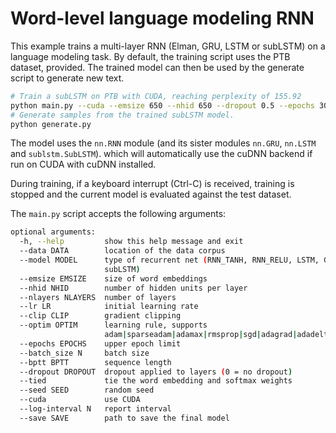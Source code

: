 # Word-level language modeling RNN

This example trains a multi-layer RNN (Elman, GRU, LSTM or subLSTM) on a language modeling task.
By default, the training script uses the PTB dataset, provided.
The trained model can then be used by the generate script to generate new text.

```bash
# Train a subLSTM on PTB with CUDA, reaching perplexity of 155.92
python main.py --cuda --emsize 650 --nhid 650 --dropout 0.5 --epochs 30
# Generate samples from the trained subLSTM model.
python generate.py
```

The model uses the `nn.RNN` module (and its sister modules `nn.GRU`, `nn.LSTM` and `sublstm.SubLSTM`).
which will automatically use the cuDNN backend if run on CUDA with cuDNN installed.

During training, if a keyboard interrupt (Ctrl-C) is received,
training is stopped and the current model is evaluated against the test dataset.

The `main.py` script accepts the following arguments:

```bash
optional arguments:
  -h, --help         show this help message and exit
  --data DATA        location of the data corpus
  --model MODEL      type of recurrent net (RNN_TANH, RNN_RELU, LSTM, GRU,
                     subLSTM)
  --emsize EMSIZE    size of word embeddings
  --nhid NHID        number of hidden units per layer
  --nlayers NLAYERS  number of layers
  --lr LR            initial learning rate
  --clip CLIP        gradient clipping
  --optim OPTIM      learning rule, supports
                     adam|sparseadam|adamax|rmsprop|sgd|adagrad|adadelta
  --epochs EPOCHS    upper epoch limit
  --batch_size N     batch size
  --bptt BPTT        sequence length
  --dropout DROPOUT  dropout applied to layers (0 = no dropout)
  --tied             tie the word embedding and softmax weights
  --seed SEED        random seed
  --cuda             use CUDA
  --log-interval N   report interval
  --save SAVE        path to save the final model
```
